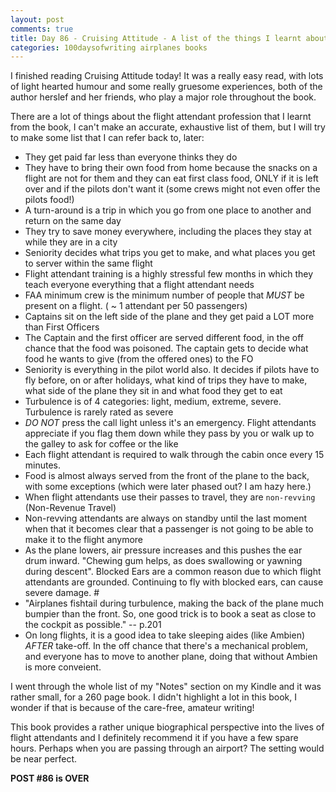 ```yaml
---
layout: post
comments: true
title: Day 86 - Cruising Attitude - A list of the things I learnt about flight atttendants and flying
categories: 100daysofwriting airplanes books
---
```


I finished reading Cruising Attitude today! It was a really easy read, with lots
of light hearted humour and some really gruesome experiences, both of the author
herslef and her friends, who play a major role throughout the book.

There are a lot of things about the flight attendant profession that I learnt
from the book, I can't make an accurate, exhaustive list of them, but I will try
to make some list that I can refer back to, later:

* They get paid far less than everyone thinks they do
* They have to bring their own food from home because the snacks on a flight are
    not for them and they can eat first class food, ONLY if it is left over and
    if the pilots don't want it (some crews might not even offer the pilots
    food!)
* A turn-around is a trip in which you go from one place to another and return
    on the same day
* They try to save money everywhere, including the places they stay at while
    they are in a city
* Seniority decides what trips you get to make, and what places you get to
    server within the same flight
* Flight attendant training is a highly stressful few months in which they teach
    everyone everything that a flight attendant needs
* FAA minimum crew is the minimum number of people that _MUST_ be present on a
    flight. ( ~ 1 attendant per 50 passengers)
* Captains sit on the left side of the plane and they get paid a LOT more than
    First Officers
* The Captain and the first officer are served different food, in the off chance
    that the food was poisoned. The captain gets to decide what food he wants to
    give (from the offered ones) to the FO
* Seniority is everything in the pilot world also. It decides if pilots have to
    fly before, on or after holidays, what kind of trips they have to make, what
    side of the plane they sit in and what food they get to eat
* Turbulence is of 4 categories: light, medium, extreme, severe. Turbulence is
    rarely rated as severe
* _DO NOT_ press the call light unless it's an emergency. Flight attendants
    appreciate if you flag them down while they pass by you or walk up to the
    galley to ask for coffee or the like
* Each flight attendant is required to walk through the cabin once every 15
    minutes.
* Food is almost always served from the front of the plane to the back, with
    some exceptions (which were later phased out? I am hazy here.)
* When flight attendants use their passes to travel, they are `non-revving`
    (Non-Revenue Travel)
* Non-revving attendants are always on standby until the last moment when that
    it becomes clear that a passenger is not going to be able to make it to the
    flight anymore
* As the plane lowers, air pressure increases and this pushes the ear drum
    inward. "Chewing gum helps, as does swallowing or yawning during descent".
    Blocked Ears are a common reason due to which flight attendants are
    grounded. Continuing to fly with blocked ears, can cause severe damage. #
* "Airplanes fishtail during turbulence, making the back of the plane much
    bumpier than the front. So, one good trick is to book a seat as close to the
    cockpit as possible." -- p.201
* On long flights, it is a good idea to take sleeping aides (like Ambien)
    _AFTER_ take-off. In the off chance that there's a mechanical problem, and
    everyone has to move to another plane, doing that without Ambien is more
    conveient.

I went through the whole list of my "Notes" section on my Kindle and it was
rather small, for a 260 page book. I didn't highlight a lot in this book, I
wonder if that is because of the care-free, amateur writing!

This book provides a rather unique biographical perspective into the lives of
flight attendants and I definitely recommend it if you have a few spare hours.
Perhaps when you are passing through an airport? The setting would be near
perfect.

**POST #86 is OVER**
